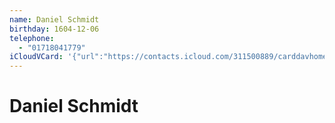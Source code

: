 ```yaml
---
name: Daniel Schmidt
birthday: 1604-12-06
telephone:
  - "01718041779"
iCloudVCard: '{"url":"https://contacts.icloud.com/311500889/carddavhome/card/NDQ0Ny0wN0UxMDYxNC0wMTJCLTEzMzQtRkYwNC0wMDc0Ng==.vcf","etag":"\"kmfhco1g\"","data":"BEGIN:VCARD\r\nVERSION:3.0\r\nFN:\r\nN:Schmidt;Daniel;;;\r\nUID:4447-07E10614-012B-1334-FF04-00746\r\nBDAY;VALUE=date:1604-12-06\r\nPRODID:-//Apple Inc.//Apple WebDAV Outlook Store 4.8.26//ENX-APPLE-OL-MAPPI\r\n NG-INFO:1\r\nREV:2025-04-03T22:13:51Z\r\nORG:;\r\nTEL;TYPE=CELL:01718041779\r\nEND:VCARD"}'
---
```

# Daniel Schmidt
